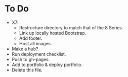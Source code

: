 # To Do

- X7:
  - Restructure directory to match that of the 8 Series.
  - Link up locally hosted Bootstrap.
  - Add footer.
  - Host all images.
- Make a hub?
- Run deployment checklist.
- Push to gh-pages.
- Add to portfolio & deploy portfolio.
- Delete this file.
